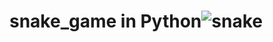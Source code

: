 # snake_game in Python![snake](https://user-images.githubusercontent.com/76970415/160724074-a4643f16-4c6f-499e-afc0-b22c3c1ab732.png)
